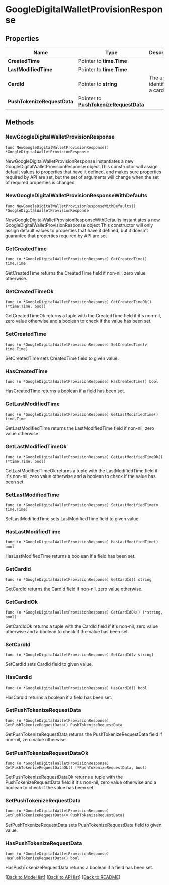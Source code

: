 # GoogleDigitalWalletProvisionResponse

## Properties

Name | Type | Description | Notes
------------ | ------------- | ------------- | -------------
**CreatedTime** | Pointer to **time.Time** |  | [optional] 
**LastModifiedTime** | Pointer to **time.Time** |  | [optional] 
**CardId** | Pointer to **string** | The unique identifier of a card | [optional] 
**PushTokenizeRequestData** | Pointer to [**PushTokenizeRequestData**](PushTokenizeRequestData.md) |  | [optional] 

## Methods

### NewGoogleDigitalWalletProvisionResponse

`func NewGoogleDigitalWalletProvisionResponse() *GoogleDigitalWalletProvisionResponse`

NewGoogleDigitalWalletProvisionResponse instantiates a new GoogleDigitalWalletProvisionResponse object
This constructor will assign default values to properties that have it defined,
and makes sure properties required by API are set, but the set of arguments
will change when the set of required properties is changed

### NewGoogleDigitalWalletProvisionResponseWithDefaults

`func NewGoogleDigitalWalletProvisionResponseWithDefaults() *GoogleDigitalWalletProvisionResponse`

NewGoogleDigitalWalletProvisionResponseWithDefaults instantiates a new GoogleDigitalWalletProvisionResponse object
This constructor will only assign default values to properties that have it defined,
but it doesn't guarantee that properties required by API are set

### GetCreatedTime

`func (o *GoogleDigitalWalletProvisionResponse) GetCreatedTime() time.Time`

GetCreatedTime returns the CreatedTime field if non-nil, zero value otherwise.

### GetCreatedTimeOk

`func (o *GoogleDigitalWalletProvisionResponse) GetCreatedTimeOk() (*time.Time, bool)`

GetCreatedTimeOk returns a tuple with the CreatedTime field if it's non-nil, zero value otherwise
and a boolean to check if the value has been set.

### SetCreatedTime

`func (o *GoogleDigitalWalletProvisionResponse) SetCreatedTime(v time.Time)`

SetCreatedTime sets CreatedTime field to given value.

### HasCreatedTime

`func (o *GoogleDigitalWalletProvisionResponse) HasCreatedTime() bool`

HasCreatedTime returns a boolean if a field has been set.

### GetLastModifiedTime

`func (o *GoogleDigitalWalletProvisionResponse) GetLastModifiedTime() time.Time`

GetLastModifiedTime returns the LastModifiedTime field if non-nil, zero value otherwise.

### GetLastModifiedTimeOk

`func (o *GoogleDigitalWalletProvisionResponse) GetLastModifiedTimeOk() (*time.Time, bool)`

GetLastModifiedTimeOk returns a tuple with the LastModifiedTime field if it's non-nil, zero value otherwise
and a boolean to check if the value has been set.

### SetLastModifiedTime

`func (o *GoogleDigitalWalletProvisionResponse) SetLastModifiedTime(v time.Time)`

SetLastModifiedTime sets LastModifiedTime field to given value.

### HasLastModifiedTime

`func (o *GoogleDigitalWalletProvisionResponse) HasLastModifiedTime() bool`

HasLastModifiedTime returns a boolean if a field has been set.

### GetCardId

`func (o *GoogleDigitalWalletProvisionResponse) GetCardId() string`

GetCardId returns the CardId field if non-nil, zero value otherwise.

### GetCardIdOk

`func (o *GoogleDigitalWalletProvisionResponse) GetCardIdOk() (*string, bool)`

GetCardIdOk returns a tuple with the CardId field if it's non-nil, zero value otherwise
and a boolean to check if the value has been set.

### SetCardId

`func (o *GoogleDigitalWalletProvisionResponse) SetCardId(v string)`

SetCardId sets CardId field to given value.

### HasCardId

`func (o *GoogleDigitalWalletProvisionResponse) HasCardId() bool`

HasCardId returns a boolean if a field has been set.

### GetPushTokenizeRequestData

`func (o *GoogleDigitalWalletProvisionResponse) GetPushTokenizeRequestData() PushTokenizeRequestData`

GetPushTokenizeRequestData returns the PushTokenizeRequestData field if non-nil, zero value otherwise.

### GetPushTokenizeRequestDataOk

`func (o *GoogleDigitalWalletProvisionResponse) GetPushTokenizeRequestDataOk() (*PushTokenizeRequestData, bool)`

GetPushTokenizeRequestDataOk returns a tuple with the PushTokenizeRequestData field if it's non-nil, zero value otherwise
and a boolean to check if the value has been set.

### SetPushTokenizeRequestData

`func (o *GoogleDigitalWalletProvisionResponse) SetPushTokenizeRequestData(v PushTokenizeRequestData)`

SetPushTokenizeRequestData sets PushTokenizeRequestData field to given value.

### HasPushTokenizeRequestData

`func (o *GoogleDigitalWalletProvisionResponse) HasPushTokenizeRequestData() bool`

HasPushTokenizeRequestData returns a boolean if a field has been set.


[[Back to Model list]](../README.md#documentation-for-models) [[Back to API list]](../README.md#documentation-for-api-endpoints) [[Back to README]](../README.md)


